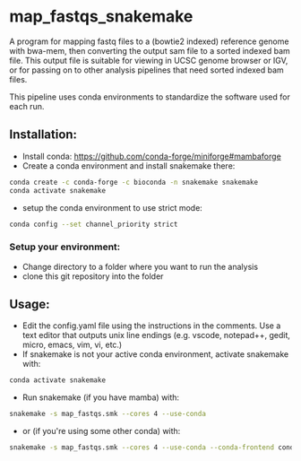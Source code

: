 # map_fastqs_snakemake

A program for mapping fastq files to a (bowtie2 indexed) reference genome with
bwa-mem, then converting the output sam file to a sorted indexed bam file. This
output file is suitable for viewing in UCSC genome browser or IGV, or for
passing on to other analysis pipelines that need sorted indexed bam files.

This pipeline uses conda environments to standardize the software used for each
run.

## Installation:
  - Install conda: https://github.com/conda-forge/miniforge#mambaforge
  - Create a conda environment and install snakemake there:
  ```bash
  conda create -c conda-forge -c bioconda -n snakemake snakemake
  conda activate snakemake
  ```
  - setup the conda environment to use strict mode:
  ```bash
  conda config --set channel_priority strict
  ```

### Setup your environment:
  - Change directory to a folder where you want to run the analysis
  - clone this git repository into the folder

## Usage:
  - Edit the config.yaml file using the instructions in the comments. Use a text
  editor that outputs unix line endings (e.g. vscode, notepad++, gedit, micro,
  emacs, vim, vi, etc.)
  - If snakemake is not your active conda environment, activate snakemake with:
  ```bash
  conda activate snakemake
  ```
  - Run snakemake (if you have mamba) with:
  ```bash
  snakemake -s map_fastqs.smk --cores 4 --use-conda
  ```
  - or (if you're using some other conda) with:
  ```bash
  snakemake -s map_fastqs.smk --cores 4 --use-conda --conda-frontend conda
  ```
